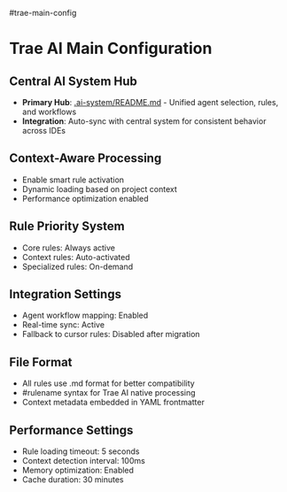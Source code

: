 #trae-main-config
# Trae AI Main Configuration

## Central AI System Hub
- **Primary Hub**: [.ai-system/README.md](../../.ai-system/README.md) - Unified agent selection, rules, and workflows
- **Integration**: Auto-sync with central system for consistent behavior across IDEs

## Context-Aware Processing
- Enable smart rule activation
- Dynamic loading based on project context
- Performance optimization enabled

## Rule Priority System
- Core rules: Always active
- Context rules: Auto-activated
- Specialized rules: On-demand

## Integration Settings
- Agent workflow mapping: Enabled
- Real-time sync: Active
- Fallback to cursor rules: Disabled after migration

## File Format
- All rules use .md format for better compatibility
- #rulename syntax for Trae AI native processing
- Context metadata embedded in YAML frontmatter

## Performance Settings
- Rule loading timeout: 5 seconds
- Context detection interval: 100ms
- Memory optimization: Enabled
- Cache duration: 30 minutes